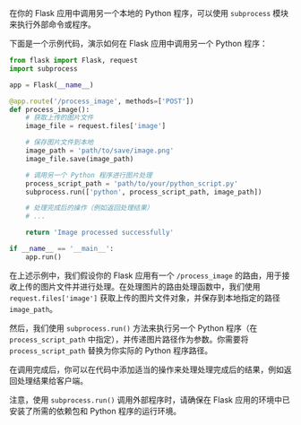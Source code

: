 在你的 Flask 应用中调用另一个本地的 Python 程序，可以使用 `subprocess` 模块来执行外部命令或程序。

下面是一个示例代码，演示如何在 Flask 应用中调用另一个 Python 程序：

```python
from flask import Flask, request
import subprocess

app = Flask(__name__)

@app.route('/process_image', methods=['POST'])
def process_image():
    # 获取上传的图片文件
    image_file = request.files['image']

    # 保存图片文件到本地
    image_path = 'path/to/save/image.png'
    image_file.save(image_path)

    # 调用另一个 Python 程序进行图片处理
    process_script_path = 'path/to/your/python_script.py'
    subprocess.run(['python', process_script_path, image_path])

    # 处理完成后的操作（例如返回处理结果）
    # ...

    return 'Image processed successfully'

if __name__ == '__main__':
    app.run()
```

在上述示例中，我们假设你的 Flask 应用有一个 `/process_image` 的路由，用于接收上传的图片文件并进行处理。在处理图片的路由处理函数中，我们使用 `request.files['image']` 获取上传的图片文件对象，并保存到本地指定的路径 `image_path`。

然后，我们使用 `subprocess.run()` 方法来执行另一个 Python 程序（在 `process_script_path` 中指定），并传递图片路径作为参数。你需要将 `process_script_path` 替换为你实际的 Python 程序路径。

在调用完成后，你可以在代码中添加适当的操作来处理处理完成后的结果，例如返回处理结果给客户端。

注意，使用 `subprocess.run()` 调用外部程序时，请确保在 Flask 应用的环境中已安装了所需的依赖包和 Python 程序的运行环境。